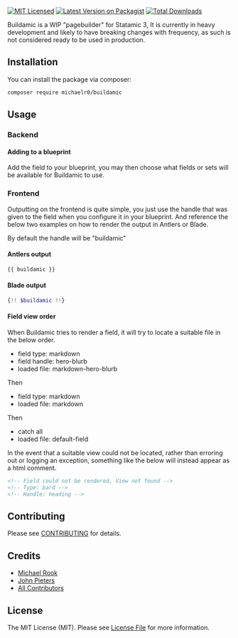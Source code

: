 [![MIT Licensed](https://img.shields.io/badge/license-MIT-brightgreen.svg?style=flat-square)](LICENSE.md)
[![Latest Version on Packagist](https://img.shields.io/packagist/v/michaelr0/buildamic.svg?style=flat-square)](https://packagist.org/packages/michaelr0/buildamic)
[![Total Downloads](https://img.shields.io/packagist/dt/michaelr0/buildamic.svg?style=flat-square)](https://packagist.org/packages/michaelr0/buildamic) 

Buildamic is a WIP "pagebuilder" for Statamic 3, It is currently in heavy development and likely to have breaking changes with frequency, as such is not considered ready to be used in production.

## Installation

You can install the package via composer:

```bash
composer require michaelr0/buildamic
```

## Usage

### Backend
#### Adding to a blueprint

Add the field to your blueprint, you may then choose what fields or sets will be available for Buildamic to use.

### Frontend
Outputting on the frontend is quite simple, you just use the handle that was given to the field when you configure it in your blueprint.
And reference the below two examples on how to render the output in Antlers or Blade.

By default the handle will be "buildamic"

#### Antlers output
```php
{{ buildamic }}
```
#### Blade output
```php
{!! $buildamic !!}
```

#### Field view order
When Buildamic tries to render a field, it will try to locate a suitable file in the below order.

* field type: markdown
* field handle: hero-blurb
* loaded file: markdown-hero-blurb
 
Then

* field type: markdown
* loaded file: markdown

Then

* catch all
* loaded file: default-field

In the event that a suitable view could not be located, rather than erroring out or logging an exception, something like the below will instead appear as a html comment.
```html
<!-- Field could not be rendered, View not found -->
<!-- Type: bard -->
<!-- Handle: heading -->
```

## Contributing

Please see [CONTRIBUTING](CONTRIBUTING.md) for details.

## Credits

- [Michael Rook](https://github.com/michaelr0)
- [John Pieters](https://github.com/sliver37)
- [All Contributors](../../contributors)

## License

The MIT License (MIT). Please see [License File](LICENSE.md) for more information.